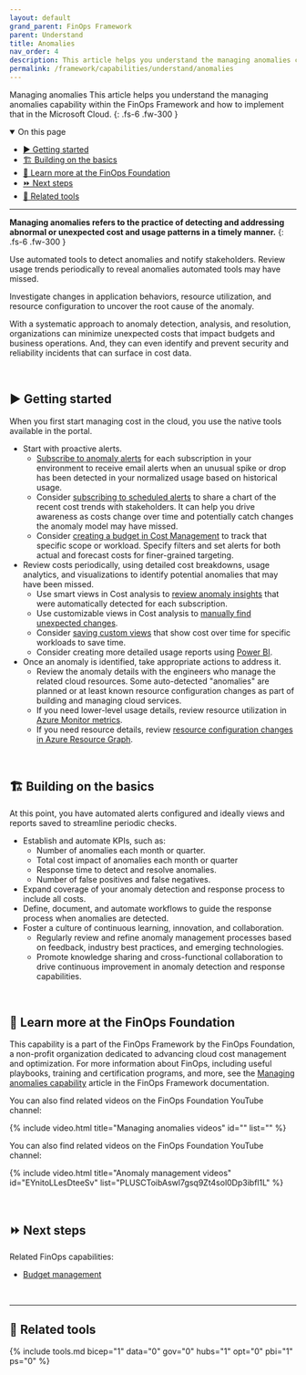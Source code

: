 ```yaml
---
layout: default
grand_parent: FinOps Framework
parent: Understand
title: Anomalies
nav_order: 4
description: This article helps you understand the managing anomalies capability within the FinOps Framework and how to implement that in the Microsoft Cloud.
permalink: /framework/capabilities/understand/anomalies
---
```


<!--
author: bandersmsft
ms.author: banders
ms.date: 06/22/2023
ms.topic: conceptual
ms.service: finops
ms.reviewer: micflan
-->

<span class="fs-9 d-block mb-4">Managing anomalies</span>
This article helps you understand the managing anomalies capability within the FinOps Framework and how to implement that in the Microsoft Cloud.
{: .fs-6 .fw-300 }

<details open markdown="1">
  <summary class="fs-2 text-uppercase">On this page</summary>

- [▶️ Getting started](#️-getting-started)
- [🏗️ Building on the basics](#️-building-on-the-basics)
- [🍎 Learn more at the FinOps Foundation](#-learn-more-at-the-finops-foundation)
- [⏩ Next steps](#-next-steps)
- [🧰 Related tools](#-related-tools)

</details>

---

<a name="definition"></a>
**Managing anomalies refers to the practice of detecting and addressing abnormal or unexpected cost and usage patterns in a timely manner.**
{: .fs-6 .fw-300 }

Use automated tools to detect anomalies and notify stakeholders. Review usage trends periodically to reveal anomalies automated tools may have missed.

Investigate changes in application behaviors, resource utilization, and resource configuration to uncover the root cause of the anomaly.

With a systematic approach to anomaly detection, analysis, and resolution, organizations can minimize unexpected costs that impact budgets and business operations. And, they can even identify and prevent security and reliability incidents that can surface in cost data.

<br>

## ▶️ Getting started

When you first start managing cost in the cloud, you use the native tools available in the portal.

- Start with proactive alerts.
  - [Subscribe to anomaly alerts](https://learn.microsoft.com/azure/cost-management-billing/understand/analyze-unexpected-charges.md#create-an-anomaly-alert) for each subscription in your environment to receive email alerts when an unusual spike or drop has been detected in your normalized usage based on historical usage.
  - Consider [subscribing to scheduled alerts](https://learn.microsoft.com/azure/cost-management-billing/costs/save-share-views.md#subscribe-to-scheduled-alerts) to share a chart of the recent cost trends with stakeholders. It can help you drive awareness as costs change over time and potentially catch changes the anomaly model may have missed.
  - Consider [creating a budget in Cost Management](https://learn.microsoft.com/azure/cost-management-billing/costs/tutorial-acm-create-budgets.md) to track that specific scope or workload. Specify filters and set alerts for both actual and forecast costs for finer-grained targeting.
- Review costs periodically, using detailed cost breakdowns, usage analytics, and visualizations to identify potential anomalies that may have been missed.
  - Use smart views in Cost analysis to [review anomaly insights](https://learn.microsoft.com/azure/cost-management-billing/understand/analyze-unexpected-charges.md#identify-cost-anomalies) that were automatically detected for each subscription.
  - Use customizable views in Cost analysis to [manually find unexpected changes](https://learn.microsoft.com/azure/cost-management-billing/understand/analyze-unexpected-charges.md#manually-find-unexpected-cost-changes).
  - Consider [saving custom views](https://learn.microsoft.com/azure/cost-management-billing/costs/save-share-views.md) that show cost over time for specific workloads to save time.
  - Consider creating more detailed usage reports using [Power BI](../../../../_reporting/power-bi/README.md).
- Once an anomaly is identified, take appropriate actions to address it.
  - Review the anomaly details with the engineers who manage the related cloud resources. Some auto-detected "anomalies" are planned or at least known resource configuration changes as part of building and managing cloud services.
  - If you need lower-level usage details, review resource utilization in [Azure Monitor metrics](https://learn.microsoft.com/azure/azure-monitor/essentials/metrics-getting-started.md).
  - If you need resource details, review [resource configuration changes in Azure Resource Graph](https://learn.microsoft.com/azure/governance/resource-graph/how-to/get-resource-changes.md).

<br>

## 🏗️ Building on the basics

At this point, you have automated alerts configured and ideally views and reports saved to streamline periodic checks.

- Establish and automate KPIs, such as:
  - Number of anomalies each month or quarter.
  - Total cost impact of anomalies each month or quarter
  - Response time to detect and resolve anomalies.
  - Number of false positives and false negatives.
- Expand coverage of your anomaly detection and response process to include all costs.
- Define, document, and automate workflows to guide the response process when anomalies are detected.
- Foster a culture of continuous learning, innovation, and collaboration.
  - Regularly review and refine anomaly management processes based on feedback, industry best practices, and emerging technologies.
  - Promote knowledge sharing and cross-functional collaboration to drive continuous improvement in anomaly detection and response capabilities.

<br>

## 🍎 Learn more at the FinOps Foundation

This capability is a part of the FinOps Framework by the FinOps Foundation, a non-profit organization dedicated to advancing cloud cost management and optimization. For more information about FinOps, including useful playbooks, training and certification programs, and more, see the [Managing anomalies capability](https://www.finops.org/framework/capabilities/manage-anomalies/) article in the FinOps Framework documentation.

You can also find related videos on the FinOps Foundation YouTube channel:

<!--[!VIDEO https://www.youtube.com/embed/{id}?list={list}]-->
{% include video.html title="Managing anomalies videos" id="" list="" %}

You can also find related videos on the FinOps Foundation YouTube channel:

<!--[!VIDEO https://www.youtube.com/embed/EYnitoLLesDteeSv?list=PLUSCToibAswl7gsq9Zt4sol0Dp3ibfl1L]-->
{% include video.html title="Anomaly management videos" id="EYnitoLLesDteeSv" list="PLUSCToibAswl7gsq9Zt4sol0Dp3ibfl1L" %}

<br>

## ⏩ Next steps

Related FinOps capabilities:

- [Budget management](../quantify/budgeting.md)

<br>

---

## 🧰 Related tools

{% include tools.md bicep="1" data="0" gov="0" hubs="1" opt="0" pbi="1" ps="0" %}

<br>

